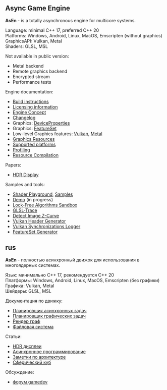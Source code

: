 ## Async Game Engine

__AsEn__ - is a totally asynchronous engine for multicore systems.

Language: minimal C++ 17, preferred C++ 20<br/>
Platforms: Windows, Android, Linux, MacOS, Emscripten (without graphics)<br/>
GraphicsAPI: Vulkan, Metal<br/>
Shaders: GLSL, MSL<br/>

Not available in public version:
 * Metal backend
 * Remote graphics backend
 * Encrypted stream
 * Performance tests

Engine documentation:
 * [Build instructions](https://github.com/azhirnov/as-en/blob/dev/AE/docs/engine/Build.md)
 * [Licensing information](https://github.com/azhirnov/as-en/blob/dev/AE/LICENSE)
 * [Engine Concept](https://github.com/azhirnov/as-en/blob/dev/AE/docs/engine/Concept.md)
 * [Changelog](https://github.com/azhirnov/as-en/blob/dev/AE/engine/Changelog.md)
 * Graphics: [DeviceProperties](https://github.com/azhirnov/as-en/blob/dev/AE/docs/engine/DeviceProperties.md)
 * Graphics: [FeatureSet](https://github.com/azhirnov/as-en/blob/dev/AE/docs/engine/FeatureSet.md)
 * Low-level Graphics features: [Vulkan](https://github.com/azhirnov/as-en/blob/dev/AE/docs/engine/VulkanFeatures.md), [Metal](https://github.com/azhirnov/as-en/blob/dev/AE/docs/engine/MetalFeatures.md)
 * [Graphics Resources](https://github.com/azhirnov/as-en/blob/dev/AE/docs/engine/GraphicsResources.md)
 * [Supported platforms](https://github.com/azhirnov/as-en/blob/dev/AE/docs/engine/Platforms.md)
 * [Profiling](https://github.com/azhirnov/as-en/blob/dev/AE/docs/engine/Profiling.md)
 * [Resource Compilation](https://github.com/azhirnov/as-en/blob/dev/AE/docs/engine/ResourceCompilation.md)

Papers:
 * [HDR Display](https://github.com/azhirnov/as-en/blob/dev/AE/docs/papers/HDR_Display.md)

Samples and tools:
 * [Shader Playground](https://github.com/azhirnov/as-en/blob/dev/AE/samples/res_editor/Readme.md), [Samples](https://github.com/azhirnov/as-en/blob/dev/AE/samples/res_editor/docs/Samples.md)
 * [Demo](https://github.com/azhirnov/as-en/blob/dev/AE/samples/demo/Readme.md) (in progress)
 * [Lock-Free Algorithms Sandbox](https://github.com/azhirnov/as-en/blob/dev/AE/engine/tools/lfas/Readme.md)
 * [GLSL-Trace](https://github.com/azhirnov/as-en/blob/dev/AE/engine/tools/res_pack/shader_trace/Readme.md)
 * [Detect Image Z-Curve](https://github.com/azhirnov/as-en/blob/dev/AE/engine/tools/vulkan_image_zcurve/Readme.md)
 * [Vulkan Header Generator](https://github.com/azhirnov/as-en/blob/dev/AE/engine/tools/vulkan_header_gen/Readme.md)
 * [Vulkan Synchronizations Logger](https://github.com/azhirnov/as-en/blob/dev/AE/engine/tools/vulkan_sync_log/Readme.md)
 * [FeatureSet Generator](https://github.com/azhirnov/as-en/blob/dev/AE/engine/tools/feature_set_gen/Readme.md)


## rus

__AsEn__ - полностью асинхронный движок для использования в многоядерных системах.

Язык: минимально C++ 17, рекомендуется C++ 20<br/>
Платформы: Windows, Android, Linux, MacOS, Emscripten (без графики)<br/>
Графика: Vulkan, Metal<br/>
Шейдеры: GLSL, MSL<br/>

Документация по движку:
 * [Планировщик асинхронных задач](https://github.com/azhirnov/as-en/blob/dev/AE/docs/engine/TaskScheduler-ru.md)
 * [Планировщик графических задач](https://github.com/azhirnov/as-en/blob/dev/AE/docs/engine/RenderTaskScheduler-ru.md)
 * [Рендер граф](https://github.com/azhirnov/as-en/blob/dev/AE/docs/engine/RenderGraph-ru.md)
 * [Файловая система](https://github.com/azhirnov/as-en/blob/dev/AE/docs/engine/VirtualFileSystem-ru.md)

Статьи:
 * [HDR дисплеи](https://github.com/azhirnov/as-en/blob/dev/AE/docs/papers/HDR_Display-ru.md)
 * [Асинхронное программирование](https://github.com/azhirnov/as-en/blob/dev/AE/docs/papers/AsyncProgramming-ru.md)
 * [Заметки по архитектуре](https://github.com/azhirnov/as-en/blob/dev/AE/docs/papers/ArchitectureNotes-ru.md)
 * [Сферический куб](https://github.com/azhirnov/as-en/blob/dev/AE/docs/papers/SphericalCube-ru.md)

Обсуждение:
 * [форум gamedev](https://gamedev.ru/flame/forum/?id=277212)
